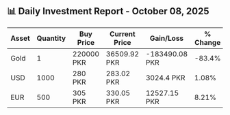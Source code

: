 ## 📊 Daily Investment Report - October 08, 2025

| Asset | Quantity | Buy Price | Current Price | Gain/Loss | % Change |
|-------|----------|-----------|----------------|------------|----------|
| Gold | 1 | 220000 PKR | 36509.92 PKR | -183490.08 PKR | -83.4% |
| USD | 1000 | 280 PKR | 283.02 PKR | 3024.4 PKR | 1.08% |
| EUR | 500 | 305 PKR | 330.05 PKR | 12527.15 PKR | 8.21% |
